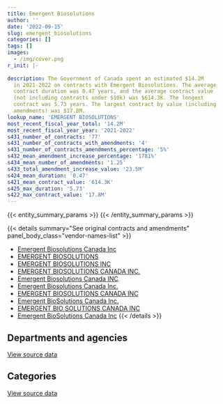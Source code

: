 ```yaml
---
title: Emergent Biosolutions
author: ''
date: '2022-09-15'
slug: emergent_biosolutions
categories: []
tags: []
images:
  - /img/cover.png
r_init: |-
  
description: The Government of Canada spent an estimated $14.2M
  in 2021-2022 on contracts with Emergent Biosolutions. The average
  contract duration was 0.47 years, and the average contract value
  (not including contracts under $10k) was $614.3K. The longest
  contract was 5.73 years. The largest contract by value (including
  amendments) was $17.8M.
lookup_name: 'EMERGENT BIOSOLUTIONS'
most_recent_fiscal_year_total: '14.2M'
most_recent_fiscal_year_year: '2021-2022'
s431_number_of_contracts: '77'
s431_number_of_contracts_with_amendments: '4'
s431_number_of_contracts_amendments_percentage: '5%'
s432_mean_amendment_increase_percentage: '1781%'
s434_mean_number_of_amendments: '1.25'
s433_total_amendment_increase_value: '23.5M'
s424_mean_duration: '0.47'
s421_mean_contract_value: '614.3K'
s425_max_duration: '5.73'
s422_max_contract_value: '17.8M'
---
```


<script src="/rmarkdown-libs/htmlwidgets/htmlwidgets.js"></script>
<link href="/rmarkdown-libs/datatables-css/datatables-crosstalk.css" rel="stylesheet" />
<script src="/rmarkdown-libs/datatables-binding/datatables.js"></script>
<script src="/rmarkdown-libs/jquery/jquery-3.6.0.min.js"></script>
<link href="/rmarkdown-libs/dt-core-bootstrap/css/dataTables.bootstrap.min.css" rel="stylesheet" />
<link href="/rmarkdown-libs/dt-core-bootstrap/css/dataTables.bootstrap.extra.css" rel="stylesheet" />
<script src="/rmarkdown-libs/dt-core-bootstrap/js/jquery.dataTables.min.js"></script>
<script src="/rmarkdown-libs/dt-core-bootstrap/js/dataTables.bootstrap.min.js"></script>
<link href="/rmarkdown-libs/crosstalk/css/crosstalk.min.css" rel="stylesheet" />
<script src="/rmarkdown-libs/crosstalk/js/crosstalk.min.js"></script>
<script src="/rmarkdown-libs/htmlwidgets/htmlwidgets.js"></script>
<link href="/rmarkdown-libs/datatables-css/datatables-crosstalk.css" rel="stylesheet" />
<script src="/rmarkdown-libs/datatables-binding/datatables.js"></script>
<script src="/rmarkdown-libs/jquery/jquery-3.6.0.min.js"></script>
<link href="/rmarkdown-libs/dt-core-bootstrap/css/dataTables.bootstrap.min.css" rel="stylesheet" />
<link href="/rmarkdown-libs/dt-core-bootstrap/css/dataTables.bootstrap.extra.css" rel="stylesheet" />
<script src="/rmarkdown-libs/dt-core-bootstrap/js/jquery.dataTables.min.js"></script>
<script src="/rmarkdown-libs/dt-core-bootstrap/js/dataTables.bootstrap.min.js"></script>
<link href="/rmarkdown-libs/crosstalk/css/crosstalk.min.css" rel="stylesheet" />
<script src="/rmarkdown-libs/crosstalk/js/crosstalk.min.js"></script>

{{< entity_summary_params >}}
{{< /entity_summary_params >}}

{{< details summary="See original contracts and amendments" panel_body_class="vendor-names-list" >}}
- [Emergent Biosolutions Canada Inc](https://search.open.canada.ca/en/ct/?sort=contract_value_f%20desc&page=1&search_text=%22Emergent%20Biosolutions%20Canada%20Inc%22)
- [EMERGENT BIOSOLUTIONS](https://search.open.canada.ca/en/ct/?sort=contract_value_f%20desc&page=1&search_text=%22EMERGENT%20BIOSOLUTIONS%22)
- [EMERGENT BIOSOLUTIONS INC](https://search.open.canada.ca/en/ct/?sort=contract_value_f%20desc&page=1&search_text=%22EMERGENT%20BIOSOLUTIONS%20INC%22)
- [EMERGENT BIOSOLUTIONS CANADA INC.](https://search.open.canada.ca/en/ct/?sort=contract_value_f%20desc&page=1&search_text=%22EMERGENT%20BIOSOLUTIONS%20CANADA%20INC.%22)
- [Emergent Biosolutions Canada INC](https://search.open.canada.ca/en/ct/?sort=contract_value_f%20desc&page=1&search_text=%22Emergent%20Biosolutions%20Canada%20INC%22)
- [Emergent Biosolutions Canada Inc.](https://search.open.canada.ca/en/ct/?sort=contract_value_f%20desc&page=1&search_text=%22Emergent%20Biosolutions%20Canada%20Inc.%22)
- [EMERGENT BIOSOLUTIONS CANADA INC](https://search.open.canada.ca/en/ct/?sort=contract_value_f%20desc&page=1&search_text=%22EMERGENT%20BIOSOLUTIONS%20CANADA%20INC%22)
- [Emergent BioSolutions Canada Inc.](https://search.open.canada.ca/en/ct/?sort=contract_value_f%20desc&page=1&search_text=%22Emergent%20BioSolutions%20Canada%20Inc.%22)
- [EMERGENT BIO SOLUTIONS CANADA INC](https://search.open.canada.ca/en/ct/?sort=contract_value_f%20desc&page=1&search_text=%22EMERGENT%20BIO%20SOLUTIONS%20CANADA%20INC%22)
- [Emergent BioSolutions Canada Inc](https://search.open.canada.ca/en/ct/?sort=contract_value_f%20desc&page=1&search_text=%22Emergent%20BioSolutions%20Canada%20Inc%22)
{{< /details >}}

## Departments and agencies

<div id="htmlwidget-1" style="width:100%;height:auto;" class="datatables html-widget"></div>
<script type="application/json" data-for="htmlwidget-1">{"x":{"style":"bootstrap","filter":"none","vertical":false,"data":[["<a href=\"/departments/cbsa-asfc/\">Canada Border Services Agency<\/a>","<a href=\"/departments/csc-scc/\">Correctional Service of Canada<\/a>","<a href=\"/departments/dfo-mpo/\">Fisheries and Oceans Canada<\/a>","<a href=\"/departments/dnd-mdn/\">National Defence<\/a>","<a href=\"/departments/ec/\">Environment and Climate Change Canada<\/a>","<a href=\"/departments/isc-sac/\">Indigenous Services Canada<\/a>","<a href=\"/departments/phac-aspc/\">Public Health Agency of Canada<\/a>","<a href=\"/departments/rcmp-grc/\">Royal Canadian Mounted Police<\/a>"],[null,null,null,3746433.63,null,null,1589432.03,null],[null,null,null,3857599.36,null,null,1593786.64,null],[81638.13,null,35949,4296992.76,16712.77,692911.8,1727368.6,435022],[null,137632,23115,3717735.55,17940,5089060.96,3904227.16,1274615.19]],"container":"<table class=\"table table-striped table-hover row-border order-column display\">\n  <thead>\n    <tr>\n      <th>Department<\/th>\n      <th>2018-2019<\/th>\n      <th>2019-2020<\/th>\n      <th>2020-2021<\/th>\n      <th>2021-2022<\/th>\n    <\/tr>\n  <\/thead>\n<\/table>","options":{"order":[[4,"desc"]],"pageLength":10,"autoWidth":true,"columnDefs":[{"targets":1,"render":"function(data, type, row, meta) {\n    return type !== 'display' ? data : DTWidget.formatCurrency(data, \"$\", 2, 3, \",\", \".\", true, null);\n  }"},{"targets":2,"render":"function(data, type, row, meta) {\n    return type !== 'display' ? data : DTWidget.formatCurrency(data, \"$\", 2, 3, \",\", \".\", true, null);\n  }"},{"targets":3,"render":"function(data, type, row, meta) {\n    return type !== 'display' ? data : DTWidget.formatCurrency(data, \"$\", 2, 3, \",\", \".\", true, null);\n  }"},{"targets":4,"render":"function(data, type, row, meta) {\n    return type !== 'display' ? data : DTWidget.formatCurrency(data, \"$\", 2, 3, \",\", \".\", true, null);\n  }"},{"width":"16%","targets":[1,2,3,4]},{"className":"dt-right","targets":[1,2,3,4]}],"orderClasses":false}},"evals":["options.columnDefs.0.render","options.columnDefs.1.render","options.columnDefs.2.render","options.columnDefs.3.render"],"jsHooks":[]}</script>
<p class="text-right">
<a href="https://github.com/GoC-Spending/contracts-data/tree/main/data/out/vendors/emergent_biosolutions/summary_by_fiscal_year_by_department.csv" class="source-data-link btn btn-link">View source data</a>
</p>

## Categories

<div id="htmlwidget-2" style="width:100%;height:auto;" class="datatables html-widget"></div>
<script type="application/json" data-for="htmlwidget-2">{"x":{"style":"bootstrap","filter":"none","vertical":false,"data":[["<a href=\"/categories/medical/\">Medical<\/a>","<a href=\"/categories/industrial_products_and_services/\">Industrial products and services<\/a>"],[1775057.92,3560807.74],[1880822.62,3570563.38],[3217545.19,4069049.87],[9305787.92,4858537.94]],"container":"<table class=\"table table-striped table-hover row-border order-column display\">\n  <thead>\n    <tr>\n      <th>Category<\/th>\n      <th>2018-2019<\/th>\n      <th>2019-2020<\/th>\n      <th>2020-2021<\/th>\n      <th>2021-2022<\/th>\n    <\/tr>\n  <\/thead>\n<\/table>","options":{"order":[[4,"desc"]],"dom":"t","pageLength":30,"autoWidth":true,"columnDefs":[{"targets":1,"render":"function(data, type, row, meta) {\n    return type !== 'display' ? data : DTWidget.formatCurrency(data, \"$\", 2, 3, \",\", \".\", true, null);\n  }"},{"targets":2,"render":"function(data, type, row, meta) {\n    return type !== 'display' ? data : DTWidget.formatCurrency(data, \"$\", 2, 3, \",\", \".\", true, null);\n  }"},{"targets":3,"render":"function(data, type, row, meta) {\n    return type !== 'display' ? data : DTWidget.formatCurrency(data, \"$\", 2, 3, \",\", \".\", true, null);\n  }"},{"targets":4,"render":"function(data, type, row, meta) {\n    return type !== 'display' ? data : DTWidget.formatCurrency(data, \"$\", 2, 3, \",\", \".\", true, null);\n  }"},{"width":"16%","targets":[1,2,3,4]},{"className":"dt-right","targets":[1,2,3,4]}],"orderClasses":false,"lengthMenu":[10,25,30,50,100]}},"evals":["options.columnDefs.0.render","options.columnDefs.1.render","options.columnDefs.2.render","options.columnDefs.3.render"],"jsHooks":[]}</script>
<p class="text-right">
<a href="https://github.com/GoC-Spending/contracts-data/tree/main/data/out/vendors/emergent_biosolutions/summary_by_fiscal_year_by_category.csv" class="source-data-link btn btn-link">View source data</a>
</p>
